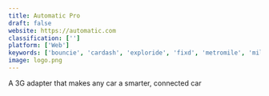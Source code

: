 ```yaml
---
title: Automatic Pro
draft: false 
website: https://automatic.com
classification: ['']
platform: ['Web']
keywords: ['bouncie', 'cardash', 'exploride', 'fixd', 'metromile', 'mileup', 'roadtrippers', 'rollr_mini', 'shiftdaddy', 'tesla_autopilot', 'traveler_buddy', 'tripomatic', 'urgent.ly']
image: logo.png
---
```

A 3G adapter that makes any car a smarter, connected car